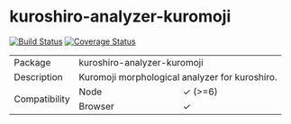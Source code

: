 # kuroshiro-analyzer-kuromoji
 
[![Build Status](https://travis-ci.com/hexenq/kuroshiro-analyzer-kuromoji.svg?branch=master)](https://travis-ci.org/hexenq/kuroshiro-analyzer-kuromoji)
[![Coverage Status](https://coveralls.io/repos/github/hexenq/kuroshiro-analyzer-kuromoji/badge.svg?branch=master)](https://coveralls.io/github/hexenq/kuroshiro-analyzer-kuromoji?branch=master)
<!-- [![npm version](https://badge.fury.io/js/kuroshiro-analyzer-kuromoji.svg)](http://badge.fury.io/js/kuroshiro-analyzer-kuromoji)) -->

<table>
    <tr>
        <td>Package</td>
        <td colspan=2>kuroshiro-analyzer-kuromoji</td>
    </tr>
    <tr>
        <td>Description</td>
        <td colspan=2>Kuromoji morphological analyzer for kuroshiro.</td>
    </tr>
    <tr>
        <td rowspan=2>Compatibility</td>
        <td>Node</td>
        <td>✓ (>=6)</td>
    </tr>
    <tr>
        <td>Browser</td>
        <td>✓</td>
    </tr>
</table>
